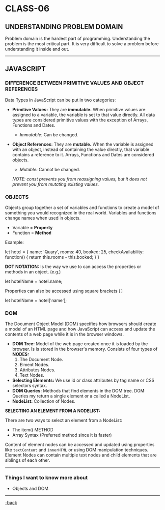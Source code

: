 # CLASS-06

## UNDERSTANDING PROBLEM DOMAIN

Problem domain is the hardest part of programming. Understanding the problem is the most critical part. It is very difficult to solve a problem before understanding it inside and out.

***

## JAVASCRIPT

### DIFFERENCE BETWEEN PRIMITIVE VALUES AND OBJECT REFERENCES

Data Types in JavaScript can be put in two categories:

* **Primitive Values:** They are **immutable.** When primitive values are assigned to a variable, the variable is set to that value directly. All data types are considered primitive values with the exception of Arrays, Functions and Dates.
  * *Immutable:* Can be changed.
* **Object References:** They are **mutable.** When the variable is assigned with an object, instead of containing the value directly, that variable contains a reference to it. Arrays, Functions and Dates are considered objects.
  * *Mutable:* Cannot be changed.

  *NOTE: const prevents you from reassigning values, but it does not prevent you from mutating existing values.*

### OBJECTS

Objects group together a set of variables and functions to create a model of something you would recognized in the real world. Variables and functions change names when used in objects.

* Variable = **Property**
* Function = **Method**

Example:

let hotel = {
  name: 'Quary',
  rooms: 40,
  booked: 25,
  checkAvailability: function() {
    return this.rooms - this.booked;
  }
}

**DOT NOTATION:** Is the way we use to can access the properties or methods in an object. (e.g.)

let hotelName = hotel.name;

Properties can also be accessed using square brackets `[]`

let hotelName = hotel['name'];

### DOM

The Document Object Model (DOM) specifies how browsers should create a model of an HTML page and how JavaScript can access and update the contents of a web page while it is in the browser windows.

* **DOM Tree:** Model of the web page created once it is loaded by the browser. Is is stored in the browser's memory. Consists of four types of **NODES:**
  1. The Document Node.
  2. Elment Nodes.
  3. Attributes Nodes.
  4. Text Nodes.
* **Selecting Elements:** We use id or class attributes by tag name or CSS selectors syntax.
* **DOM Queries:** Methods that find elements in the DOM tree. DOM Queries my return a single element or a called a NodeList.
* **NodeList:** Collection of Nodes.

**SELECTING AN ELEMENT FROM A NODELIST:**

There are two ways to select an element from a NodeList:

* The item() METHOD
* Array Syntax (Preferred method since it is faster)

Content of element nodes can be accessed and updated using properties like `textContent` and `innerHTML` or using DOM manipulation techniques. Element Nodes can contain multiple text nodes and child elements that are siblings of each other.

***

### Things I want to know more about

* Objects and DOM.

***

[-back](https://alexriverau.github.io/reading-notes/)
